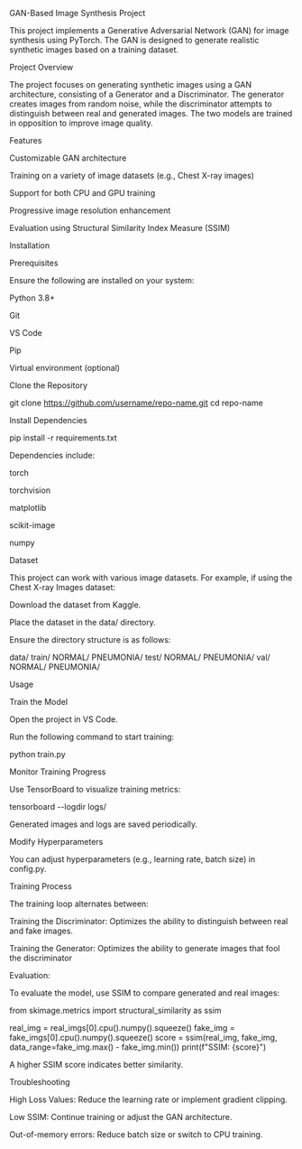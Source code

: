 GAN-Based Image Synthesis Project

This project implements a Generative Adversarial Network (GAN) for image synthesis using PyTorch. The GAN is designed to generate realistic synthetic images based on a training dataset.

Project Overview

The project focuses on generating synthetic images using a GAN architecture, consisting of a Generator and a Discriminator. The generator creates images from random noise, while the discriminator attempts to distinguish between real and generated images. The two models are trained in opposition to improve image quality.

Features

Customizable GAN architecture

Training on a variety of image datasets (e.g., Chest X-ray images)

Support for both CPU and GPU training

Progressive image resolution enhancement

Evaluation using Structural Similarity Index Measure (SSIM)

Installation

Prerequisites

Ensure the following are installed on your system:

Python 3.8+

Git

VS Code

Pip

Virtual environment (optional)

Clone the Repository

git clone https://github.com/username/repo-name.git
cd repo-name

Install Dependencies

pip install -r requirements.txt

Dependencies include:

torch

torchvision

matplotlib

scikit-image

numpy

Dataset

This project can work with various image datasets. For example, if using the Chest X-ray Images dataset:

Download the dataset from Kaggle.

Place the dataset in the data/ directory.

Ensure the directory structure is as follows:

data/
    train/
        NORMAL/
        PNEUMONIA/
    test/
        NORMAL/
        PNEUMONIA/
    val/
        NORMAL/
        PNEUMONIA/

Usage

Train the Model

Open the project in VS Code.

Run the following command to start training:

python train.py

Monitor Training Progress

Use TensorBoard to visualize training metrics:

tensorboard --logdir logs/

Generated images and logs are saved periodically.

Modify Hyperparameters

You can adjust hyperparameters (e.g., learning rate, batch size) in config.py.

Training Process

The training loop alternates between:

Training the Discriminator: Optimizes the ability to distinguish between real and fake images.

Training the Generator: Optimizes the ability to generate images that fool the discriminator

Evaluation:

To evaluate the model, use SSIM to compare generated and real images:

from skimage.metrics import structural_similarity as ssim

real_img = real_imgs[0].cpu().numpy().squeeze()
fake_img = fake_imgs[0].cpu().numpy().squeeze()
score = ssim(real_img, fake_img, data_range=fake_img.max() - fake_img.min())
print(f"SSIM: {score}")

A higher SSIM score indicates better similarity.

Troubleshooting

High Loss Values: Reduce the learning rate or implement gradient clipping.

Low SSIM: Continue training or adjust the GAN architecture.

Out-of-memory errors: Reduce batch size or switch to CPU training.
